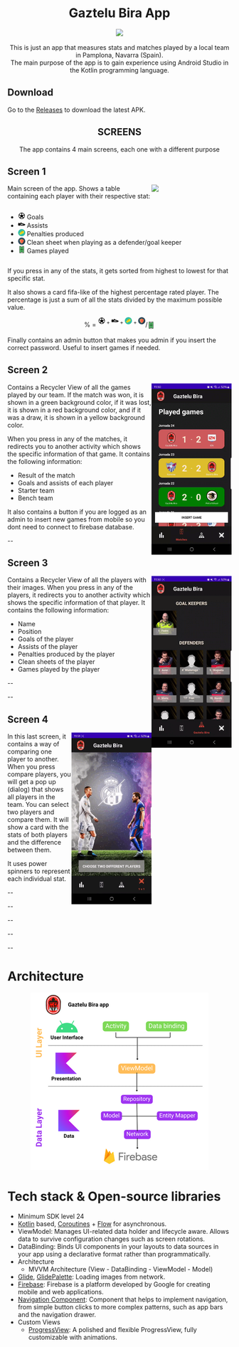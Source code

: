 <h1 align="center">Gaztelu Bira App</h1>

<p align="center">
  <a href="https://www.github.com/sgaleraalq"><img src="https://img.shields.io/badge/github-%23121011.svg?style=for-the-badge&logo=github&logoColor=white"/></a> 
</p>
<p align="center">This is just an app that measures stats and matches played by a local team in Pamplona, Navarra (Spain).<br>
The main purpose of the app is to gain experience using Android Studio in the Kotlin programming language.</p>

## Download
Go to the [Releases](https://github.com/sgaleraalq/GazteluBira/releases) to download the latest APK.

<h2 align="center"><b>SCREENS</b></h2>

<p align="center">The app contains 4 main screens, each one with a different purpose</p>

## Screen 1

<img src="/assets/gaztelu_screen_1.mp4" align="right" width="180">

Main screen of the app. Shows a table containing each player with their respective stat:

<div style="overflow: auto;">
  <ul style="float: left; margin-right: 20px;">
    <li><img src="/assets/ic_football_ball.svg" alt="Goals" style="width: 16px; height: 16px;"> Goals</li>
    <li><img src="/assets/ic_football_shoe.svg" alt="Assists" style="width: 16px; height: 16px;"> Assists</li>
    <li><img src="/assets/ic_penalty.svg" alt="Penalties" style="width: 16px; height: 16px;"> Penalties produced</li>
    <li><img src="/assets/ic_clean_sheet.svg" alt="Clean sheet" style="width: 16px; height: 16px;"> Clean sheet when playing as a defender/goal keeper</li>
    <li><img src="/assets/ic_color_football_field.svg" alt="Games played" style="width: 16px; height: 16px;"> Games played</li>
  </ul>
</div>

If you press in any of the stats, it gets sorted from highest to lowest for that specific stat.

It also shows a card fifa-like of the highest percentage rated player. The percentage is just a sum of all the stats divided by the maximum possible value.

<p align="center">% = <sup><img src="/assets/ic_football_ball.svg" alt="Goals" style="width: 16px; height: 16px;"> + <img src="/assets/ic_football_shoe.svg" alt="Assists" style="width: 16px; height: 16px;"> + <img src="/assets/ic_penalty.svg" alt="Penalty" style="width: 16px; height: 16px;"> + <img src="/assets/ic_clean_sheet.svg" alt="Clean sheet" style="width: 16px; height: 16px;"></sup>/<sub><img src="/assets/ic_color_football_field.svg" alt="Games played" style="width: 16px; height: 16px;"></sub></p>

Finally contains an admin button that makes you admin if you insert the correct password. Useful to insert games if needed.


## Screen 2

<img src="/assets/gaztelu_screen_2.gif" align="right" width="180">

Contains a Recycler View of all the games played by our team. If the match was won, it is shown in a green background color, if it was lost, it is shown in a red background color, and if it was a draw, it is shown in a yellow background color.

When you press in any of the matches, it redirects you to another activity which shows the specific information of that game. It contains the following information:

  - Result of the match
  - Goals and assists of each player
  - Starter team
  - Bench team


It also contains a button if you are logged as an admin to insert new games from mobile so you dont need to connect to firebase database.

--


## Screen 3

<img src="/assets/gaztelu_screen_3.gif" align="right" width="180">

Contains a Recycler View of all the players with their images. When you press in any of the players, it redirects you to another activity which shows the specific information of that player. It contains the following information:
  
  - Name
  - Position
  - Goals of the player
  - Assists of the player
  - Penalties produced by the player
  - Clean sheets of the player
  - Games played by the player

--

--



## Screen 4

<img src="/assets/gaztelu_screen_4.gif" align="right" width="180">

In this last screen, it contains a way of comparing one player to another. When you press compare players, you will get a pop up (dialog) that shows all players in the team. You can select two players and compare them. It will show a card with the stats of both players and the difference between them.

It uses power spinners to represent each individual stat.

--

--

--

--

--

# Architecture
<p align="center">
    <img src="/assets/app_architecture.png">
</p>

# Tech stack & Open-source libraries
- Minimum SDK level 24
- [Kotlin](https://kotlinlang.org/) based, [Coroutines](https://github.com/Kotlin/kotlinx.coroutines) + [Flow](https://kotlin.github.io/kotlinx.coroutines/kotlinx-coroutines-core/kotlinx.coroutines.flow/) for asynchronous.
- ViewModel: Manages UI-related data holder and lifecycle aware. Allows data to survive configuration changes such as screen rotations.
- DataBinding: Binds UI components in your layouts to data sources in your app using a declarative format rather than programmatically.
- Architecture
  - MVVM Architecture (View - DataBinding - ViewModel - Model)
- [Glide](https://github.com/bumptech/glide), [GlidePalette](https://github.com/florent37/GlidePalette): Loading images from network.
- [Firebase](https://firebase.google.com/): Firebase is a platform developed by Google for creating mobile and web applications.
- [Navigation Component](https://developer.android.com/guide/navigation): Component that helps to implement navigation, from simple button clicks to more complex patterns, such as app bars and the navigation drawer.
- Custom Views
  - [ProgressView](https://github.com/skydoves/progressview): A polished and flexible ProgressView, fully customizable with animations.
